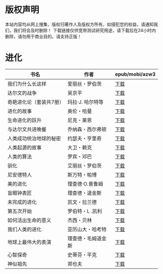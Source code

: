 # 版权声明

本站内容均从网上搜集，版权归著作人及版权方所有，如侵犯您的权益，请通知我们，我们将会及时删除！ 下载链接仅供宽带测试研究用途，请下载后在24小时内删除，请勿用于商业目的。请支持正版！

# 进化

| 书名 | 作者 | epub/mobi/azw3 |
| --- | --- | --- |
| 我们为什么长这样 | 爱丽丝・罗伯茨 | [下载](https://url89.ctfile.com/f/31084289-1375498861-27862a?p=8866) |
| 达尔文的战争 | 吴京平 | [下载](https://url89.ctfile.com/f/31084289-1375512373-c184fa?p=8866) |
| 奇葩进化论（套装共7册） | 玛拉·J. 哈尔特等 | [下载](https://url89.ctfile.com/f/31084289-1375513783-2e2ad9?p=8866) |
| 进化的故事 | 奥伦・哈曼 | [下载](https://url89.ctfile.com/f/31084289-1357000825-3fbf8c?p=8866) |
| 生命进化的跃升 | 尼克・莱恩 | [下载](https://url89.ctfile.com/f/31084289-1356997789-046166?p=8866) |
| 与达尔文共进晚餐 | 乔纳森・西尔弗顿 | [下载](https://url89.ctfile.com/f/31084289-1356990160-57bfeb?p=8866) |
| 人类成功统治地球的秘密 | 约瑟夫・亨里奇 | [下载](https://url89.ctfile.com/f/31084289-1356983602-a8d52c?p=8866) |
| 人类起源的故事 | 大卫・赖克 | [下载](https://url89.ctfile.com/f/31084289-1357041208-76b02f?p=8866) |
| 人类的算法 | 罗宾・邓巴 | [下载](https://url89.ctfile.com/f/31084289-1357033690-f7e5dd?p=8866) |
| 驯化 | 艾丽丝・罗伯茨 | [下载](https://url89.ctfile.com/f/31084289-1357031020-9dc347?p=8866) |
| 尼安德特人 | 斯万特・帕博 | [下载](https://url89.ctfile.com/f/31084289-1357029025-e57f2e?p=8866) |
| 美的进化 | 理查德·O.普鲁姆 | [下载](https://url89.ctfile.com/f/31084289-1357027783-fd1f03?p=8866) |
| 盲眼钟表匠 | 理查德・道金斯 | [下载](https://url89.ctfile.com/f/31084289-1357023208-874cd3?p=8866) |
| 未完成的进化 | 凯文・拉兰德 | [下载](https://url89.ctfile.com/f/31084289-1357023028-0a6723?p=8866) |
| 第五次开始 | 罗伯特・L .凯利 | [下载](https://url89.ctfile.com/f/31084289-1357021066-d7efd9?p=8866) |
| 如何活出生命的意义 | 杰西・贝林 | [下载](https://url89.ctfile.com/f/31084289-1357019359-395102?p=8866) |
| 我们人类的进化 | 亚历山大・哈考特 | [下载](https://url89.ctfile.com/f/31084289-1357017460-bc0979?p=8866) |
| 地球上最伟大的表演 | 理查德・毛姆道金斯 | [下载](https://url89.ctfile.com/f/31084289-1357014634-2565d2?p=8866) |
| 心智探奇 | 史蒂芬・平克 | [下载](https://url89.ctfile.com/f/31084289-1357010095-082be5?p=8866) |
| 神似祖先 | 郑也夫 | [下载](https://url89.ctfile.com/f/31084289-1357009024-0025e8?p=8866) |
